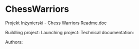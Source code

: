 # ChessWarriors
Projekt Inżynierski - Chess Warriors
Readme.doc 

Buildling project:
Launching project:
Technical documentation:

Authors: 
